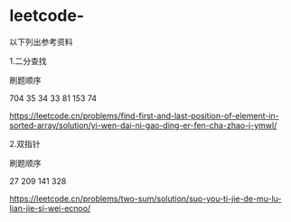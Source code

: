 # leetcode-

以下列出参考资料

1.二分查找

刷题顺序

704
35
34
33
81
153
74

https://leetcode.cn/problems/find-first-and-last-position-of-element-in-sorted-array/solution/yi-wen-dai-ni-gao-ding-er-fen-cha-zhao-j-ymwl/


2.双指针

刷题顺序

27 209 141 328

https://leetcode.cn/problems/two-sum/solution/suo-you-ti-jie-de-mu-lu-lian-jie-si-wei-ecnoo/




